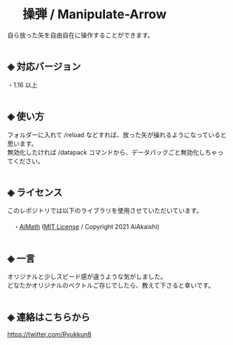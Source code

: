 # &nbsp;　操弾 / Manipulate-Arrow
自ら放った矢を自由自在に操作することができます。<br><br>

## ◈ 対応バージョン<br>
  ・1.16 以上<br><br>
  
## ◈ 使い方
フォルダーに入れて /reload などすれば、放った矢が操れるようになっていると思います。<br>
無効化したければ /datapack コマンドから、データパックごと無効化しちゃってください。<br><br>

## ◈ ライセンス
このレポジトリでは以下のライブラリを使用させていただいています。<br><br>
　・[AiMath](https://github.com/Ai-Akaishi/AiMath) ([MIT License](https://opensource.org/licenses/MIT) / Copyright 2021 AiAkaishi)<br><br>

## ◈ 一言
オリジナルと少しスピード感が違うような気がしました。<br>
どなたかオリジナルのベクトルご存じでしたら、教えて下さると幸いです。<br><br>

## ◈ 連絡はこちらから
https://twitter.com/Ryukkun8
